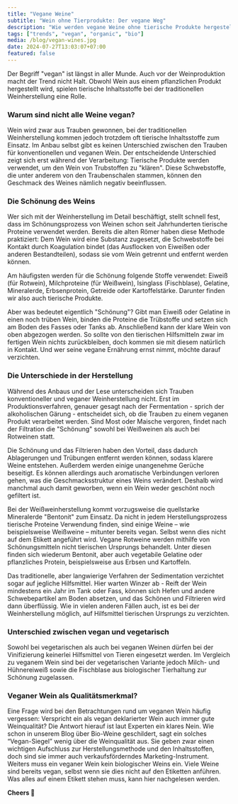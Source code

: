 ```yaml
---
title: "Vegane Weine"
subtitle: "Wein ohne Tierprodukte: Der vegane Weg"
description: "Wie werden vegane Weine ohne tierische Produkte hergestellt, welche Alternativen zur Schönung genutzt werden und bedeutet vegan immer Qualität?"
tags: ["trends", "vegan", "organic", "bio"]
media: /blog/vegan-wines.jpg
date: 2024-07-27T13:03:07+07:00
featured: false
---
```


Der Begriff "vegan" ist längst in aller Munde. Auch vor der Weinproduktion macht der Trend nicht Halt. Obwohl Wein aus einem pflanzlichen Produkt hergestellt wird, spielen tierische Inhaltsstoffe bei der traditionellen Weinherstellung eine Rolle. 


### Warum sind nicht alle Weine vegan?

Wein wird zwar aus Trauben gewonnen, bei der traditionellen Weinherstellung kommen jedoch trotzdem oft tierische Inhaltsstoffe zum Einsatz. Im Anbau selbst gibt es keinen Unterschied zwischen den Trauben für konventionellen und veganen Wein. Der entscheidende Unterschied zeigt sich erst während der Verarbeitung: Tierische Produkte werden verwendet, um den Wein von Trubstoffen zu "klären". Diese Schwebstoffe, die unter anderem von den Traubenschalen stammen, können den Geschmack des Weines nämlich negativ beeinflussen.


### Die Schönung des Weins

Wer sich mit der Weinherstellung im Detail beschäftigt, stellt schnell fest, dass im Schönungsprozess von Weinen schon seit Jahrhunderten tierische Proteine verwendet werden. Bereits die alten Römer haben diese Methode praktiziert: Dem Wein wird eine Substanz zugesetzt, die Schwebstoffe bei Kontakt durch Koagulation bindet (das Ausflocken von Eiweißen oder anderen Bestandteilen), sodass sie vom Wein getrennt und entfernt werden können.

Am häufigsten werden für die Schönung folgende Stoffe verwendet: Eiweiß (für Rotwein), Milchproteine (für Weißwein), Isinglass (Fischblase), Gelatine, Mineralerde, Erbsenprotein, Getreide oder Kartoffelstärke. Darunter finden wir also auch tierische Produkte.

Aber was bedeutet eigentlich "Schönung"? Gibt man Eiweiß oder Gelatine in einen noch trüben Wein, binden die Proteine die Trübstoffe und setzen sich am Boden des Fasses oder Tanks ab. Anschließend kann der klare Wein von oben abgezogen werden. So sollte von den tierischen Hilfsmitteln zwar im fertigen Wein nichts zurückbleiben, doch kommen sie mit diesem natürlich in Kontakt. Und wer seine vegane Ernährung ernst nimmt, möchte darauf verzichten.

### Die Unterschiede in der Herstellung

Während des Anbaus und der Lese unterscheiden sich Trauben konventioneller und veganer Weinherstellung nicht. Erst im Produktionsverfahren, genauer gesagt nach der Fermentation - sprich der alkoholischen Gärung - entscheidet sich, ob die Trauben zu einem veganen Produkt verarbeitet werden. Sind Most oder Maische vergoren, findet nach der Filtration die "Schönung" sowohl bei Weißweinen als auch bei Rotweinen statt. 

Die Schönung und das Filtrieren haben den Vorteil, dass dadurch Ablagerungen und Trübungen entfernt werden können, sodass klarere Weine entstehen. Außerdem werden einige unangenehme Gerüche beseitigt. Es können allerdings auch aromatische Verbindungen verloren gehen, was die Geschmacksstruktur eines Weins verändert. Deshalb wird manchmal auch damit geworben, wenn ein Wein weder geschönt noch gefiltert ist.

Bei der Weißweinherstellung kommt vorzugsweise die quellstarke Mineralerde "Bentonit" zum Einsatz. Da nicht in jedem Herstellungsprozess tierische Proteine Verwendung finden, sind einige Weine – wie beispielsweise Weißweine – mitunter bereits vegan. Selbst wenn dies nicht auf dem Etikett angeführt wird. 
Vegane Rotweine werden mithilfe von Schönungsmitteln nicht tierischen Ursprungs behandelt. Unter diesen finden sich wiederum Bentonit, aber auch vegetabile Gelatine oder pflanzliches Protein, beispielsweise aus Erbsen und Kartoffeln. 

Das traditionelle, aber langwierige Verfahren der Sedimentation verzichtet sogar auf jegliche Hilfsmittel. Hier warten Winzer ab - Reift der Wein mindestens ein Jahr im Tank oder Fass, können sich Hefen und andere Schwebepartikel am Boden absetzen, und das Schönen und Filtrieren wird dann überflüssig.
Wie in vielen anderen Fällen auch, ist es bei der Weinherstellung möglich, auf Hilfsmittel tierischen Ursprungs zu verzichten. 


### Unterschied zwischen vegan und vegetarisch

Sowohl bei vegetarischen als auch bei veganen Weinen dürfen bei der Vinifizierung keinerlei Hilfsmittel von Tieren eingesetzt werden. Im Vergleich zu veganem Wein sind bei der vegetarischen Variante jedoch Milch- und Hühnereiweiß sowie die Fischblase aus biologischer Tierhaltung zur Schönung zugelassen. 

### Veganer Wein als Qualitätsmerkmal?

Eine Frage wird bei den Betrachtungen rund um veganen Wein häufig vergessen: Verspricht ein als vegan deklarierter Wein auch immer gute Weinqualität? Die Antwort hierauf ist laut Experten ein klares Nein. Wie schon in unserem Blog über Bio-Weine geschildert, sagt ein solches “Vegan-Siegel” wenig über die Weinqualität aus. Sie geben zwar einen wichtigen Aufschluss zur Herstellungsmethode und den Inhaltsstoffen, doch sind sie immer auch verkaufsförderndes Marketing-Instrument. Weiters muss ein veganer Wein kein biologischer Weins ein. Viele Weine sind bereits vegan, selbst wenn sie dies nicht auf den Etiketten anführen. Was alles auf einem Etikett stehen muss, kann hier nachgelesen werden. 

**Cheers 🍷**

